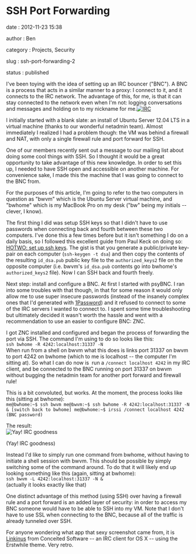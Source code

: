 SSH Port Forwarding
===================

date
:   2012-11-23 15:38

author
:   Ben

category
:   Projects, Security

slug
:   ssh-port-forwarding-2

status
:   published

I've been toying with the idea of setting up an IRC bouncer ("BNC"). A
BNC is a process that acts in a similar manner to a proxy: I connect to
it, and it connects to the IRC network. The advantage of this, for me,
is that it can stay connected to the network even when I'm not: logging
conversations and messages and holding on to my nickname for
me.[![IRC](http://interlockroc.wpengine.com/wp-content/uploads/2012/11/linkinus2-300x189.png)](http://interlockroc.wpengine.com/wp-content/uploads/2012/11/linkinus2.png)

I initially started with a blank slate: an install of Ubuntu Server
12.04 LTS in a virtual machine (thanks to our wonderful netadmin team).
Almost immediately I realized I had a problem though: the VM was behind
a firewall and NAT, with only a single firewall rule and port forward
for SSH.

One of our members recently sent out a message to our mailing list about
doing some cool things with SSH. So I thought it would be a great
opportunity to take advantage of this new knowledge. In order to set
this up, I needed to have SSH open and accessible on another machine.
For convenience sake, I made this the machine that I was going to
connect to the BNC from.

For the purposes of this article, I'm going to refer to the two
computers in question as "bwvm" which is the Ubuntu Server virtual
machine, and "bwhome" which is my MacBook Pro on my desk ("bw" being my
initials -- clever, I know).

The first thing I did was setup SSH keys so that I didn't have to use
passwords when connecting back and fourth between these two computers.
I've done this a few times before but it isn't something I do on a daily
basis, so I followed this excellent guide from Paul Keck on doing so:
[HOTWO: set up ssh keys](http://paulkeck.com/ssh/). The gist is that you
generate a public/private key-pair on each computer
(`ssh-keygen -t dsa`) and then copy the contents of the resulting
`id_dsa.pub` public key file to the `authorized_keys2` file on the
opposite computer (i.e. bwvm's `id_dsa.pub` contents go into bwhome's
`authorized_keys2` file). Now I can SSH back and fourth freely.

Next step: install and configure a BNC. At first I started with psyBNC.
I ran into some troubles with that though, in that for some reason it
would only allow me to use super insecure passwords (instead of the
insanely complex ones that I'd generated with
[1Password](https://agilebits.com/onepassword)) and it refused to
connect to some of the IRC servers I wanted to connect to. I spent some
time troubleshooting but ultimately decided it wasn't worth
the hassle and went with a recommendation to use an easier to configure
BNC: ZNC.

I got ZNC installed and configured and began the process of forwarding
the port via SSH. The command I'm using to do so looks like this:\
`ssh bwhome -R 4242:localhost:31337 -N`\
When run from a shell on bwvm what this does is links port 31337 on bwvm
to port 4242 on bwhome (which to me is localhost -- the computer I'm
sitting at). So what I can do now is  run a `/connect localhost 4242` in
my IRC client, and be connected to the BNC running on port 31337 on bwvm
without bugging the netadmin team for another port forward and firewall
rule!

This is a bit convoluted, but works. At the moment, the process looks
like this (sitting at bwhome):\
`me@bwhome:~$ ssh bwvm me@bwvm:~$ ssh bwhome -R 4242:localhost:31337 -N & [switch back to bwhome] me@bwhome:~$ irssi /connect localhost 4242 (BNC password) `

The result:\
![Yay! IRC
goodness](https://www.evernote.com/shard/s12/sh/69f51770-2020-4b17-b4a1-2b9c4ff9cec8/804981870bec3e00fb98da354041f354/res/319665fe-898d-4ba9-bb62-63820bff07f6/skitch.png)

(Yay! IRC goodness)

Instead I'd like to simply run one command from bwhome, without having
to initiate a shell session with bwvm. This should be possible by simply
switching some of the command around. To do that it will likely end up
looking something like this (again, sitting at bwhome):\
`ssh bwvm -L 4242:localhost:31337 -N &`\
(actually it looks exactly like that)

One distinct advantage of this method (using SSH) over having a firewall
rule and a port forward is an added layer of security: in order to
access my BNC someone would have to be able to SSH into my VM. Note that
I don't have to use SSL when connecting to the BNC, because all of the
traffic is already tunneled over SSH.

For anyone wondering what app that sexy screenshot came from, it is
[Linkinus](http://www.conceitedsoftware.com/linkinus) from Conceited
Software -- an IRC client for OS X -- using the Erstwhile theme. Very
retro.
